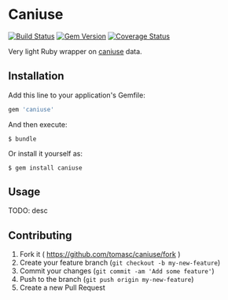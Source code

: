 # Caniuse

[![Build Status](https://travis-ci.org/tomasc/caniuse.svg)](https://travis-ci.org/tomasc/caniuse) [![Gem Version](https://badge.fury.io/rb/caniuse.svg)](http://badge.fury.io/rb/caniuse) [![Coverage Status](https://img.shields.io/coveralls/tomasc/caniuse.svg)](https://coveralls.io/r/tomasc/caniuse)

Very light Ruby wrapper on [caniuse](http://www.caniuse.com) data.

## Installation

Add this line to your application's Gemfile:

```ruby
gem 'caniuse'
```

And then execute:

```
$ bundle
```

Or install it yourself as:

```
$ gem install caniuse
```

## Usage

TODO: desc

## Contributing

1. Fork it ( https://github.com/tomasc/caniuse/fork )
2. Create your feature branch (`git checkout -b my-new-feature`)
3. Commit your changes (`git commit -am 'Add some feature'`)
4. Push to the branch (`git push origin my-new-feature`)
5. Create a new Pull Request
